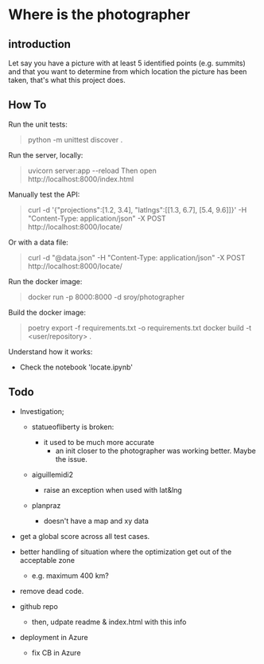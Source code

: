 # Where is the photographer


## introduction

Let say you have a picture with at least 5 identified points (e.g. summits) and that you want to determine from which location the picture has been taken, that's what this project does.


## How To

Run the unit tests:
  > python -m unittest discover .

Run the server, locally:
  > uvicorn server:app --reload
  Then open http://localhost:8000/index.html

Manually test the API:
  > curl -d '{"projections":[1.2, 3.4], "latlngs":[[1.3, 6.7], [5.4, 9.6]]}' -H "Content-Type: application/json" -X POST http://localhost:8000/locate/

Or with a data file:
  > curl -d "@data.json" -H "Content-Type: application/json" -X POST http://localhost:8000/locate/

Run the docker image:
  > docker run -p 8000:8000 -d sroy/photographer

Build the docker image:
  > poetry export -f requirements.txt -o requirements.txt
  > docker build -t <user/repository> .

Understand how it works:
 - Check the notebook 'locate.ipynb'


## Todo

  - Investigation;

    - statueofliberty is broken:
      - it used to be much more accurate
        - an init closer to the photographer was working better. Maybe the issue.

    - aiguillemidi2
      - raise an exception when used with lat&lng

    - planpraz
      - doesn't have a map and xy data

 - get a global score across all test cases.
 
 - better handling of situation where the optimization get out of the acceptable zone
    - e.g. maximum 400 km?
 - remove dead code.

 - github repo
    - then, udpate readme & index.html with this info
 - deployment in Azure
    - fix CB in Azure
 
